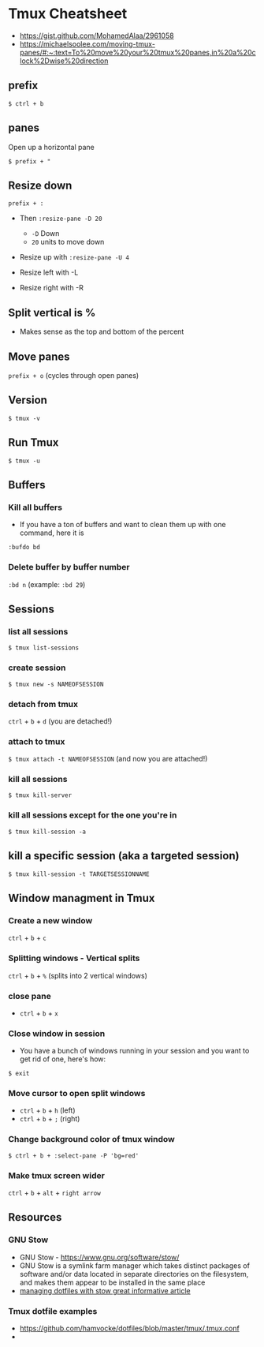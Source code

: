 
# Tmux Cheatsheet
* https://gist.github.com/MohamedAlaa/2961058
* https://michaelsoolee.com/moving-tmux-panes/#:~:text=To%20move%20your%20tmux%20panes,in%20a%20clock%2Dwise%20direction 

## prefix
`$ ctrl + b`

## panes
Open up a horizontal pane

`$ prefix + "`

## Resize down
`prefix + :`

* Then `:resize-pane -D 20`
    - `-D` Down
    - `20` units to move down

* Resize up with `:resize-pane -U 4`
* Resize left with -L
* Resize right with -R

## Split vertical is %
* Makes sense as the top and bottom of the percent

## Move panes
`prefix + o` (cycles through open panes)

## Version
`$ tmux -v`

## Run Tmux
`$ tmux -u`

## Buffers
### Kill all buffers
* If you have a ton of buffers and want to clean them up with one command, here it is

`:bufdo bd`

### Delete buffer by buffer number
`:bd n` (example: `:bd 29`)

## Sessions
### list all sessions
`$ tmux list-sessions`

### create session
`$ tmux new -s NAMEOFSESSION`

### detach from tmux
`ctrl` + `b` + `d` (you are detached!)

### attach to tmux
`$ tmux attach -t NAMEOFSESSION` (and now you are attached!)

### kill all sessions
`$ tmux kill-server`

### kill all sessions except for the one you're in
`$ tmux kill-session -a`

## kill a specific session (aka a targeted session)
`$ tmux kill-session -t TARGETSESSIONNAME`

## Window managment in Tmux
### Create a new window

`ctrl` + `b` + `c`

### Splitting windows - Vertical splits

`ctrl` + `b` + `%` (splits into 2 vertical windows)

### close pane
* `ctrl` + `b` + `x`

### Close window in session
* You have a bunch of windows running in your session and you want to get rid of one, here's how:

`$ exit`

### Move cursor to open split windows
* `ctrl` + `b` + `h` (left)
* `ctrl` + `b` + `;` (right)

### Change background color of tmux window
`$ ctrl + b + :select-pane -P 'bg=red'`

### Make tmux screen wider
`ctrl` + `b` + `alt` + `right arrow`

## Resources
### GNU Stow
* GNU Stow - https://www.gnu.org/software/stow/
* GNU Stow is a symlink farm manager which takes distinct packages of software and/or data located in separate directories on the filesystem, and makes them appear to be installed in the same place
* [managing dotfiles with stow great informative article](https://alexpearce.me/2016/02/managing-dotfiles-with-stow/)

### Tmux dotfile examples
* https://github.com/hamvocke/dotfiles/blob/master/tmux/.tmux.conf
* 
